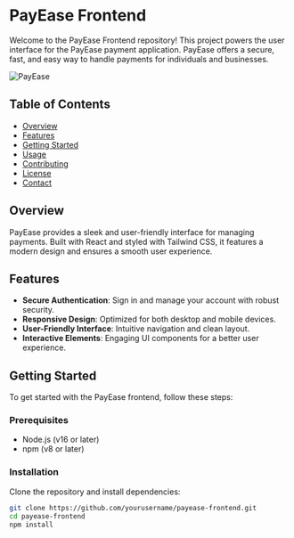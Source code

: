 # PayEase Frontend

Welcome to the PayEase Frontend repository! This project powers the user interface for the PayEase payment application. PayEase offers a secure, fast, and easy way to handle payments for individuals and businesses.

![PayEase](path/to/your/logo.svg)

## Table of Contents

- [Overview](#overview)
- [Features](#features)
- [Getting Started](#getting-started)
- [Usage](#usage)
- [Contributing](#contributing)
- [License](#license)
- [Contact](#contact)

## Overview

PayEase provides a sleek and user-friendly interface for managing payments. Built with React and styled with Tailwind CSS, it features a modern design and ensures a smooth user experience.

## Features

- **Secure Authentication**: Sign in and manage your account with robust security.
- **Responsive Design**: Optimized for both desktop and mobile devices.
- **User-Friendly Interface**: Intuitive navigation and clean layout.
- **Interactive Elements**: Engaging UI components for a better user experience.

## Getting Started

To get started with the PayEase frontend, follow these steps:

### Prerequisites

- Node.js (v16 or later)
- npm (v8 or later)

### Installation

Clone the repository and install dependencies:

```bash
git clone https://github.com/yourusername/payease-frontend.git
cd payease-frontend
npm install
